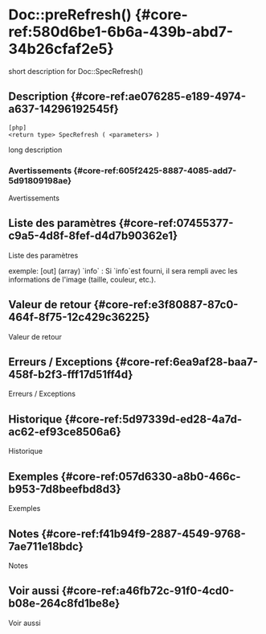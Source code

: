 # Doc::preRefresh() {#core-ref:580d6be1-6b6a-439b-abd7-34b26cfaf2e5}

<div class="short-description">
<span class="fixme template">short description for Doc::SpecRefresh()</span>
</div>
<!--
<div class="applicability">
Obsolète depuis #.#.#
</div>
-->

## Description {#core-ref:ae076285-e189-4974-a637-14296192545f}

    [php]
    <return type> SpecRefresh ( <parameters> )

<span class="fixme template">long description</span>

### Avertissements {#core-ref:605f2425-8887-4085-add7-5d91809198ae}

<span class="fixme template">Avertissements</span>

## Liste des paramètres {#core-ref:07455377-c9a5-4d8f-8fef-d4d7b90362e1}

<span class="fixme template">Liste des paramètres</span>

<div class="fixme template">
exemple:  
[out] (array) `info`
:   Si `info`est fourni, il sera rempli avec les informations de l'image (taille, couleur, etc.).
</div>

## Valeur de retour {#core-ref:e3f80887-87c0-464f-8f75-12c429c36225}

<span class="fixme template">Valeur de retour</span>

## Erreurs / Exceptions {#core-ref:6ea9af28-baa7-458f-b2f3-fff17d51ff4d}

<span class="fixme template">Erreurs / Exceptions</span>

## Historique {#core-ref:5d97339d-ed28-4a7d-ac62-ef93ce8506a6}

<span class="fixme template">Historique</span>

## Exemples {#core-ref:057d6330-a8b0-466c-b953-7d8beefbd8d3}

<span class="fixme template">Exemples</span>

## Notes {#core-ref:f41b94f9-2887-4549-9768-7ae711e18bdc}

<span class="fixme template">Notes</span>

## Voir aussi {#core-ref:a46fb72c-91f0-4cd0-b08e-264c8fd1be8e}

<span class="fixme template">Voir aussi</span>
